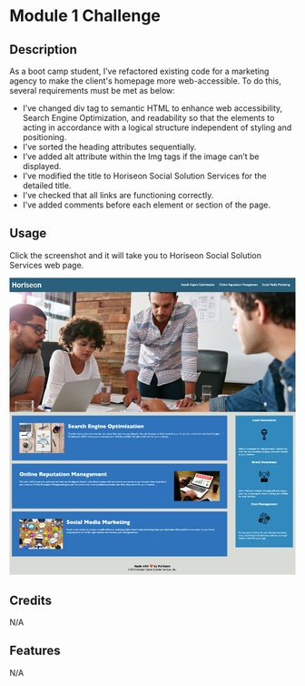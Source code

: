 # Module 1 Challenge

## Description

As a boot camp student, I’ve refactored existing code for a marketing agency to make the client's homepage more web-accessible. To do this, several requirements must be met as below:

* I’ve changed div tag to semantic HTML to enhance web accessibility, Search Engine Optimization, and readability so that the elements to acting in accordance with a logical structure independent of styling and positioning.
* I've sorted the heading attributes sequentially.
* I’ve added alt attribute within the Img tags if the image can’t be displayed. 
* I’ve modified the title to Horiseon Social Solution Services for the detailed title.
* I’ve checked that all links are functioning correctly.
* I’ve added comments before each element or section of the page.

## Usage
Click the screenshot and it will take you to Horiseon Social Solution Services web page. 

[![horiseon-screenshot](assets/images/horiseon_web.png)](https://oliviasylee.github.io/Horiseon/)


## Credits
N/A

## Features
N/A

